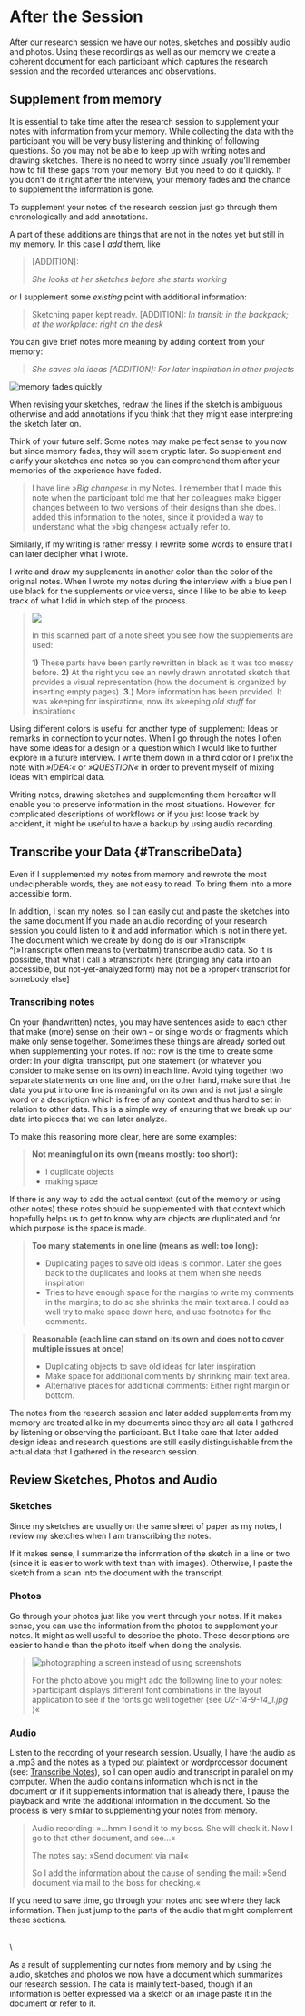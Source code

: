 # After the Session
After our research session we have our notes, sketches and possibly audio and photos.
Using these recordings as well as our memory we create a coherent document for
each participant which captures the research session and the recorded utterances and
observations.

## Supplement from memory

It is essential to take time after the research session to supplement your
notes with information from your memory. While collecting
the data with the participant you will be very busy listening and
thinking of following questions. So you may not be able to keep up with
writing notes and drawing sketches. There is no need to worry since
usually you'll remember how to fill these gaps from your memory. But you
need to do it quickly. If you don’t do it right after the interview,
your memory fades and the chance to supplement the information is gone.

To supplement your notes of the research session just go through them
chronologically and add annotations.

A part of these additions are things that are not in the
notes yet but still in my memory. In this case I *add* them, like


> \[ADDITION\]:
>
> *She looks at her sketches before she starts working*


or I supplement some *existing* point with additional information:

> Sketching paper kept ready. \[ADDITION\]: *In transit: in the backpack; at
the workplace: right on the desk*

You can give brief notes more meaning by adding context from your
memory:


> *She saves old ideas \[ADDITION\]: For later inspiration in other
projects*



![memory fades quickly](images/usersketches.png)



When revising your sketches, redraw the lines if the sketch is ambiguous otherwise and add annotations if you
think that they might ease interpreting the sketch later on.

Think of your future self: Some notes may make perfect sense to you now
but since memory fades, they will seem cryptic later. So supplement and
clarify your sketches and notes so you can comprehend them after your
memories of the experience have faded.


> I have line *»Big changes«* in my
Notes. I remember that I made this note when the participant told me that her colleagues make bigger
changes between to two versions of their designs than she does.
I added this information to the notes, since it provided a way to understand what the »big changes«
actually refer to.



Similarly, if my writing is rather messy, I rewrite some words to ensure
that I can later decipher what I wrote.

I write and draw my supplements in another color than the color of the original notes. When I wrote my notes
during the interview with a blue pen I use black for the supplements or
vice versa, since I like to be able to keep track of what I did in which
step of the process.



>![](images/NotesSupplements2Anno.png)
>
> In this scanned part of a note sheet you see how the supplements are
 used:
>
>**1)** These parts have been partly rewritten in black as it was too
 messy before. **2)** At the right you see an newly drawn annotated sketch
 that provides a visual representation (how the document is organized
 by inserting empty pages). **3.)** More information has been provided. It
 was »keeping for inspiration«, now its »keeping *old stuff* for
 inspiration«

Using different colors is useful for another type of supplement:
Ideas or remarks in connection to your notes. When I go
through the notes I often have some ideas for a design or a question
which I would like to further explore in a future interview.  I write them down in a third color or
I prefix the note with *»IDEA:«* or *»QUESTION«* in order to prevent myself of mixing ideas
with empirical data.

Writing notes, drawing sketches and supplementing them hereafter will
enable you to preserve information in the most situations. However, for
complicated descriptions of workflows or if you just loose track by
accident, it might be useful to have a backup by using audio recording.

## Transcribe your Data {#TranscribeData}
Even if I supplemented my notes from memory and rewrote the most undecipherable words,
they are not easy to read. To bring them into a more accessible form.

In addition, I scan my notes, so I can easily cut and paste the sketches into
the same document If you made an audio recording of your research session you
could listen to it and add information which is not in there yet.
The document which we create by doing do is our »Transcript« ^[»Transcript« often
means to (verbatim) transcribe audio data. So it is possible, that what I call a
»transcript« here (bringing any data into an accessible, but not-yet-analyzed form)
may not be a ›proper‹ transcript for somebody else]


### Transcribing notes
On your (handwritten) notes, you may have sentences aside to each other that make (more)
sense on their own – or single words or fragments which make only sense
together. Sometimes these things are already sorted out when supplementing
your notes. If not: now is the time to create some order:
In your digital transcript, put one statement (or whatever you
consider to make sense on its own) in each line. Avoid  tying together  two separate
statements on one line and, on the other hand, make sure that the data you put into
one line is meaningful on its own and is not just a single word or a description
which is free of any context and thus hard to set in relation to other data.
This is a simple way of ensuring that we break up our data into pieces that we
can later analyze.

To make this reasoning more clear, here are some examples:

> **Not meaningful on its own (means mostly: too short):**
>
> -  I duplicate objects
> -  making space

If there is any way to add the actual context (out of the memory or using other notes)
these notes should be supplemented with that context which hopefully helps us to get to
know why are objects are duplicated and for which purpose is the space is made.


> **Too many statements in one line (means as well: too long):**
>
> - Duplicating pages to save old ideas is common. Later she goes back to the duplicates and looks at them when she needs inspiration
> - Tries to have enough space for the margins to write my comments in the margins; to do so she shrinks the main text area. I could as well try to make space down here, and use footnotes for the comments.


> **Reasonable (each line can stand on its own and does not to cover multiple issues at once)**
>
> - Duplicating objects to save old ideas for later inspiration
> - Make space for additional comments by shrinking main text area.
> - Alternative places for additional comments: Either right margin or bottom.


The notes from the research session and later added supplements from my memory are treated alike
in my documents since they are all data I gathered by listening or observing
the participant. But I take care that later added design ideas and research questions
are still easily distinguishable from the actual data that I gathered in the research session.

## Review Sketches, Photos and Audio

### Sketches

Since my sketches are usually on the same sheet of paper as my notes, I review my sketches
when I am transcribing the notes.

If it makes sense, I summarize the information of the sketch in a line or two (since it is easier to work with text than with images).
Otherwise, I paste the sketch from a scan into the document with the transcript.

### Photos

Go through your photos just like you went through your notes.
If it makes sense, you can use the information from the photos to supplement your notes.
It might as well useful to describe the photo.
These descriptions are easier to handle than the photo itself when doing the analysis.


> ![photographing a screen instead of using screenshots](images/ObservationDesignU4ScreenFontMix.jpg)
>
> For the photo above you might add the following line to your notes: »participant
> displays different font combinations in the layout application to see if
> the fonts go well together (see *U2-14-9-14_1.jpg* )«


### Audio

Listen to the recording of your research session. Usually, I have the audio as a .mp3
and the notes as a typed out plaintext or wordprocessor document (see: [Transcribe Notes](#TranscribeData)), so I can open audio and transcript in parallel on my computer.
When the audio contains information which is not in the document or if it
supplements information that is already there, I pause the playback and write the
additional information in the document. So the process is very similar to supplementing
your notes from memory.


> Audio recording: »…hmm I send it to my boss. She will check it. Now I go to that
other document, and see…«
>
> The notes say: »Send document via mail«
>
> So I add the information about the cause of sending the mail:
> »Send document via mail to the boss for checking.«

If you need to save time, go through your notes and see where they lack information. Then just jump
to the parts of the audio that might complement these sections.

\
\

As a result of supplementing our notes from memory and by using the audio, sketches and
photos we now have a document which summarizes our research session. The data  is
mainly text-based, though if an information is better expressed via a sketch or an image
paste it in the document or refer to it.
